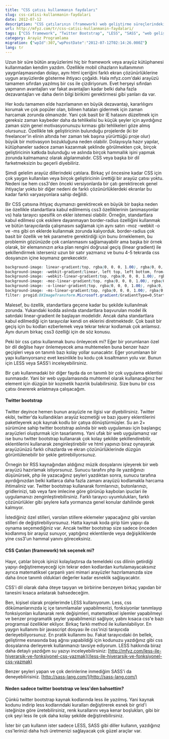 ```yaml
---
title: "CSS çatısı kullanmanın faydaları"
slug: css-catisi-kullanmanin-faydalari
date: 2012-07-12
description: "CSS çatılarının (framework) web geliştirme süreçlerindeki faydaları, özellikle Twitter Bootstrap örneği üzerinden anlatılıyor. Zaman tasarrufu, tutarlılık ve tarayıcı uyumluluğu gibi avantajlarına değiniliyor."
url: http://mfyz.com/tr/css-catisi-kullanmanin-faydalari/
tags: ["CSS framework", "Twitter Bootstrap", "LESS", "SASS", "web geliştirme", "arayüz programlama", "CSS3", "HTML5", "verimlilik"]
category: Arayüz Programlama
migration: {"wpId":307,"wpPostDate":"2012-07-12T02:14:26.000Z"}
lang: tr
---
```


Uzun bir süre bütün arayüzlerimi hiç bir framework veya arayüz kütüphanesi kullanmadan kendim yazdım. Özellikle mobil cihazların kullanımının yaygınlaşmasından dolayı, aynı html içeriğini farklı ekran çözünürlüklerine uygun arayüzlerde gösterme ihtiyacı çoğaldı. Hala mfyz.com'daki arayüzü tamamen sıfırdan yazılmış bir css ile çizdiriyorum. Evet herşeyi sıfırdan yapmanın avantajları var fakat avantajları kadar belki daha fazla dezavantajları ve daha derin bilgi birikimi gerektirmesi gibi yanları da var.

Her kodu tamamen elde hazırlamanın en büyük dezavantajı, kararlılıgını korumak ve çok popüler olan, bilinen hataları gidermek için zaman harcamak zorunda olmanızdır. Yani çok basit bir IE hatasını düzeltmek için gereksiz zaman kaybeder daha da tehlikelisi bu küçük şeyler için ayırdığınız zaman sizin genel motivasyonunuzu kırması gibi tehlikeleri göze almış olursunuz. Özellikle tek geliştiricinin bulunduğu projelerde (ki bir freelancer'in elinin altında her zaman tek başına yürürttüğü proje olur) büyük bir motivasyon bozukluğuna neden olabilir. Dolayısıyla hazır yapılar, kütüphaneler sadece zaman kazanmak şeklinde görülmekten çok, birçok geliştiricinin katkıda bulunduğu ve aslında birçok hammallık işini yapmak zorunda kalmamanız olarak algılanmalıdır. CSS veya başka bir dil farketmeksizin bu geçerli diyebiliriz.

Şimdi gelelim arayüz dillerindeki çatılara. Birkaç yıl öncesine kadar CSS için çok yaygın kullanılan veya birçok geliştiricinin ürettiği bir arayüz çatısı yoktu. Nedeni ise hem css3'den önceki versiyonlarda bir çatı gerektirecek genel ihtiyaçlar yoktu bir diğer nedeni de farklı çözünürlüklerdeki ekranlar bu kadar farklı varyasyonlara sahip değildi.

Bir CSS çatısına ihtiyaç duymanızı gerektirecek en büyük bir başka neden ise özellikle standartlara kabul edilmemiş css3 özelliklerinin (animasyonlar vs) hala tarayıcı spesifik on ekler istemesi olabilir. Örneğin, standartlara kabul edilmesi çok eskilere dayanmayan border-radius özelliğini kullanmak ve bütün tarayıcılarda çalışmasını sağlamak için aynı satırı -moz -webkit -o ve -ms gibi on eklerde kullanmak zorunda kalıyorduk. border-radius çok basit bir özellik ve tek parametre gerektirdiği için bunu örneklemem, bu problemin gözünüzde çok canlanmasını sağlamayabilir ama başka bir örnek olarak, bir elemanınızın arka plan rengini doğrusal geçiş (linear gradient) ile şekillendirmek isterseniz uzun bir satır yazmanız ve bunu 4-5 tekrarda css dosyanızın içine koymanız gerekecektir.
```css
background-image: linear-gradient(top, rgba(0, 0, 0, 1.00), rgba(0, 0, 0, 0.00));
background-image: -webkit-gradient(linear, left top, left bottom, from(rgba(0, 0, 0, 1.00)), to(rgba(0, 0, 0, 0.00)));
background-image: -webkit-linear-gradient(top, rgba(0, 0, 0, 1.00), rgba(0, 0, 0, 0.00));
background-image: -moz-linear-gradient(top, rgba(0, 0, 0, 1.00), rgba(0, 0, 0, 0.00));
background-image: -o-linear-gradient(top, rgba(0, 0, 0, 1.00), rgba(0, 0, 0, 0.00));
background-image: -ms-linear-gradient(top, rgba(0, 0, 0, 1.00), rgba(0, 0, 0, 0.00));
filter: progid:DXImageTransform.Microsoft.gradient(GradientType=0,StartColorStr='#000000', EndColorStr='#000000');

```
Malesef, bu özellik, standartlara geçene kadar bu şekilde kullanılmak zorunda. Yukarıdaki kodda aslında standartlara başvurulan model ilk satırdaki linear-gradient ile başlayan modelidir. Ancak daha standartlara kabul edilmediği için tarayıcılar kendi on eklerini diretmektedir. Çok basit bir geçiş için bu kodları ezberlemek veya tekrar tekrar kodlamak çok anlamsız. Aynı durum birkaç css3 özelliği için de söz konusu.

Peki bir css çatısı kullanmak bunu önleyecek mi? Eğer bir yorumlanan özel bir dil değilse hayır önlemeyecek ama muhtemelen buna benzer hazır geçişleri veya on tanımlı bazı kolay yollar sunacaktır. Eğer yorumlanan bir yapı kullanıyorsanız evet kesinlikle bu kodu çok kısaltmanın yolu var. Bunun için LESS veya SASS'i inceleyebilirsiniz.

Bir çatı kullanmadaki bir diğer fayda da on tanımlı bir çok uygulama eklentisi sunmasıdır. Yani bir web uygulamasında muhtemel olarak kullanacağınız her element için düzgün bir kozmetik hazırlık bulabilirsiniz. Size bunu bir css çatısı önererek anlatmaya çalışacağım.

#### Twitter bootstrap

Twitter deyince hemen bunun arayüzle ne ilgisi var diyebilirsiniz. Twitter ekibi, twitter'da kullandıkları arayüz kozmetiği ve bazı jquery eklentilerini paketleyerek açık kaynak kodlu bir çatıya dönüştürmüşler. Su an 2+ sürümüne sahip twitter bootstrap aslında bir web uygulaması için başlangıç arayüzleri oluşturmak için tasarlanmış. Yani ufak bir web uygulamanız var ise bunu twitter bootstrap kullanarak çok kolay şekilde şekillendirebilir, eklentilerini kullanarak zenginleştirebilir ve html yapınızı biraz oynayarak arayüzünüzü farklı cihazlarda ve ekran çözünürlüklerinde düzgün görüntülenebilir bir şekle getirebiliyorsunuz.

Örnegin bir RSS kaynağından aldığınız müzik dosyalarını işleyerek bir web arayüzü hazırlamak istiyorsunuz. Sunucu tarafını php ile yazdığınızı düşünürsek, php ile yazacağınız şeyleri yazdıktan sonra, sunucu tarafına ayırdığınızdan belki katlarca daha fazla zamanı arayüzü kodlamakla harcama ihtimaliniz var. Twitter bootstrap kullanarak formlarınızı, butonlarınızı, gridlerinizi, tab veya fare imlecine göre görünüp kaybolan ipuclari ile uygulamanızı zenginleştirebilirsiniz. Farklı tarayıcı uyumlulukları, farklı çözünürlükler gibi şeylere kafa yormanıza genel konular dahilinde gerek kalmıyor.

İstediğiniz özel stilleri, varolan stillere eklemeler yapacağınız gibi varolan stilleri de değiştirebiliyorsunuz. Hatta kaynak koda girip tüm yapıyı da oynama seçemediğiniz var. Ancak twitter bootstrap size sadece önceden kodlanmış bir arayüz sunuyor, yaptığınız eklentilerde veya değişikliklerde yine css3'un hammal yanını göreceksiniz.

#### CSS Çatıları (framework) tek seçenek mi?

Hayır, çatılar birçok işinizi kolaylaştırsa da temeldeki css dilinin getirdiği yapıyı değiştiremeyeceği için tekrar eden kodlardan kurtulamayacaksınız ayrıca matematiksel çarpanlı yani mimari arayüzler hazırlamanızda size daha önce tanımlı olduklari değerler kadar esneklik sağlayacaktır.

CSS'i dil olarak daha öteye taşıyan ve birbirine benzeyen birkaç yapıdan bir tanesini kısaca anlatarak bahsedeceğim.

Ben, kişisel olarak projelerimde LESS kullanıyorum. Less, css dökümanlarınızda iç içe tanımlamalar yapabilmenizi, fonksiyonlar tanımlayıp fonksiyonları kullanarak renk değişimleri, matematiksel işlemler yapabilmeyi ve benzer programatik şeyler yapabilmenizi sağlıyor, yabnı kısaca css'e bazı programsal özellikler ekliyor. Birkaç farklı method ile kullanılabiliyor. En yaygın kullanımı bir javascript dosyası ile css'inizi tarayıcıda derleyebiliyorsunuz. En pratik kullanımı bu. Fakat tarayıcıdaki ön bellek, geliştirme esnasında baş ağrısı yapabildiği için kodunuzu yazdığınız gibi css dosyalarına derleyerek kullanmanızı tavsiye ediyorum. LESS hakkında biraz daha detaylı yazdığım su yazıyı inceleyebilirsiniz: [http://mfyz.com/less-ile-hiyerarsik-ve-fonksiyonel-css-yazmak](/less-ile-hiyerarsik-ve-fonksiyonel-css-yazmak)

Benzer şeyleri yapan ve çok derinlerine inmediğim SASS'i da deneyebilirisiniz. [http://sass-lang.com/](http://sass-lang.com/)

#### Neden sadece twitter bootstrap ve less'den bahsettim?

Çünkü twitter bootstrap kaynak kodlarında less ile yazılmış. Yani kaynak kodunu indirip less kodlarındaki kuralları değiştirerek esnek bir grid'i isteğinize göre üretebilirsiniz, renk kurallarını veya kenar boşlukları, gibi bir çok şeyi less ile çok daha kolay şekilde değiştirebilirsiniz.

İster bir çatı kullanın ister sadece LESS, SASS gibi diller kullanın, yazdığınız css'lerinizi daha hızlı üretmenizi sağlayacak çok güzel araçlar var.